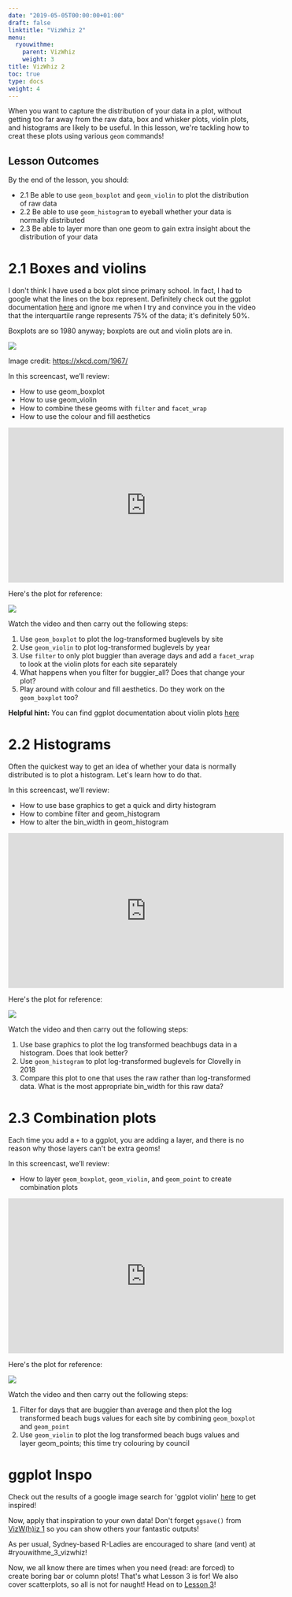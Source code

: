 ```yaml
---
date: "2019-05-05T00:00:00+01:00"
draft: false
linktitle: "VizWhiz 2"
menu:
  ryouwithme:
    parent: VizWhiz
    weight: 3
title: VizWhiz 2
toc: true
type: docs
weight: 4
---
```


When you want to capture the distribution of your data in a plot, without getting too far away from the raw data, box and whisker plots, violin plots, and histograms are likely to be useful. In this lesson, we're tackling how to creat these plots using various `geom` commands!

## Lesson Outcomes

By the end of the lesson, you should:

* 2.1 Be able to use `geom_boxplot` and `geom_violin` to  plot the distribution of raw data
* 2.2 Be able to use `geom_histogram` to eyeball whether your data is normally distributed 
*  2.3 Be able to layer more than one geom to gain extra insight about the distribution of your data


# 2.1 Boxes and violins

I don't think I have used a box plot since primary school. In fact, I had to google what the lines on the box represent. Definitely check out the ggplot documentation [here](https://ggplot2.tidyverse.org/reference/geom_boxplot.html) and ignore me when I try and convince you in the video that the interquartile range represents 75% of the data; it's definitely 50%. 

Boxplots are so 1980 anyway; boxplots are out and violin plots are in. 


![](/img/violin_plots_2x.png)

Image credit: https://xkcd.com/1967/

In this screencast, we’ll review:

  * How to use geom_boxplot
  * How to use geom_violin
  * How to combine these geoms with `filter` and `facet_wrap`
  * How to use the colour and fill aesthetics

<center>  
<iframe width="560" height="315" src="https://www.youtube.com/embed/k8XyVzgO9-4" frameborder="0" allow="accelerometer; autoplay; encrypted-media; gyroscope; picture-in-picture" allowfullscreen></iframe>
</center>  


Here's the plot for reference:


![](/img/log_violin_buggier.png)


Watch the video and then carry out the following steps:

1. Use `geom_boxplot` to plot the log-transformed buglevels by site
2. Use `geom_violin` to plot log-transformed buglevels by year
3. Use `filter` to only plot buggier than average days and add a `facet_wrap` to look at the violin plots for each site separately
4. What happens when you filter for buggier_all? Does that change your plot?
5. Play around with colour and fill aesthetics. Do they work on the `geom_boxplot` too?

__Helpful hint:__ You can find ggplot documentation about violin plots [here](https://ggplot2.tidyverse.org/reference/geom_violin.html)

# 2.2 Histograms

Often the quickest way to get an idea of whether your data is normally distributed is to plot a histogram. Let's learn how to do that. 

In this screencast, we’ll review:

  * How to use base graphics to get a quick and dirty histogram
  * How to combine filter and geom_histogram 
  * How to alter the bin_width in geom_histogram

<center>  
<iframe width="560" height="315" src="https://www.youtube.com/embed/2XVi-gqsfeA" frameborder="0" allow="accelerometer; autoplay; encrypted-media; gyroscope; picture-in-picture" allowfullscreen></iframe>
</center>  


Here's the plot for reference:


![](/img/clovelly_histogram.png)

Watch the video and then carry out the following steps:

1. Use base graphics to plot the log transformed beachbugs data in a histogram. Does that look better?  
2. Use `geom_histogram` to plot log-transformed buglevels for Clovelly in 2018
3. Compare this plot to one that uses the raw rather than log-transformed data. What is the most appropriate bin_width for this raw data? 

# 2.3 Combination plots

Each time you add a `+` to a ggplot, you are adding a layer, and there is no reason why those layers can't be extra geoms! 

In this screencast, we’ll review:

  * How to layer `geom_boxplot`, `geom_violin`, and `geom_point` to create combination plots

<center>  
<iframe width="560" height="315" src="https://www.youtube.com/embed/j3fd3kzB0bc" frameborder="0" allow="accelerometer; autoplay; encrypted-media; gyroscope; picture-in-picture" allowfullscreen></iframe>
</center>  

Here's the plot for reference:


![](/img/boxcolour_year.png)

Watch the video and then carry out the following steps:

1. Filter for days that are buggier than average and then plot the log transformed beach bugs values for each site by combining `geom_boxplot` and `geom_point`
2. Use `geom_violin` to plot the log transformed beach bugs values and layer geom_points; this time try colouring by council

# ggplot Inspo 

Check out the results of a google image search for 'ggplot violin' [here](https://www.google.com/search?biw=1234&bih=575&tbm=isch&sa=1&ei=D_gSXJvzIc6v9QPxx7JQ&q=ggplot+violin&oq=ggplot+violin&gs_l=img.3..35i39j0l2j0i24l7.8194.9325..9695...0.0..0.474.1983.2-3j2j1......1....1..gws-wiz-img.......0i67j0i8i30j0i10i24.h9bU1bWS70o) to get inspired!

Now, apply that inspiration to your own data! Don't forget `ggsave()` from [VizW(h)iz 1](https://rladiessydney.netlify.com/courses/workshop/03-vizwhiz-1/) so you can show others your fantastic outputs!

As per usual, Sydney-based R-Ladies are encouraged to share (and vent) at #ryouwithme_3_vizwhiz!

Now, we all know there are times when you need (read: are forced) to create boring bar or column plots! That's what Lesson 3 is for! We also cover scatterplots, so all is not for naught! Head on to [Lesson 3](https://rladiessydney.netlify.com/courses/workshop/03-vizwhiz-3/)!

